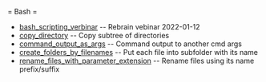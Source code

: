= Bash =

  * [bash_scripting_verbinar](bash_scripting_verbinar)                               -- Rebrain vebinar 2022-01-12
  * [copy_directory](copy_directory)                                                 -- Copy subtree of directories
  * [command_output_as_args](command_output_as_args)                                 -- Command output to another cmd args
  * [create_folders_by_filenames](create_folders_by_filenames)                       -- Put each file into subfolder with its name
  * [rename_files_with_parameter_extension](rename_files_with_parameter_expansion)   -- Rename files using its name prefix/suffix

